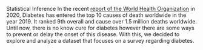 Statistical Inference
In the recent [report of the World Health Organization](https://www.who.int/news-room/fact-sheets/detail/the-top-10-causes-of-death) in 2020, 
Diabetes has entered the top 10 causes of death worldwide in the year 2019. It ranked 9th overall and cause over 1.5 million deaths worldwide. 
Until now, there is no know cure for diabetes however there are some ways to prevent or delay the onset of this disease. With this, we decided 
to explore and analyze a dataset that focuses on a survey regarding diabetes. 